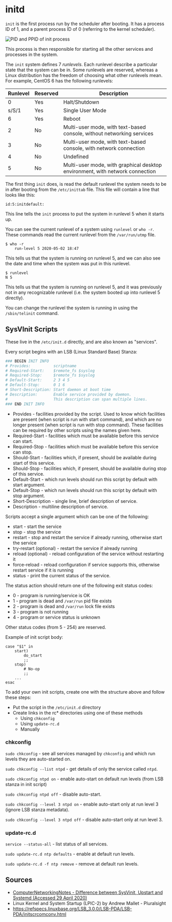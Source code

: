 # initd

`init` is the first process run by the scheduler after booting. It has a process ID of 1, and a parent process ID of 0 (referring to the kernel scheduler).

![PID and PPID of init process](images/init_ps.png)

This process is then responsible for starting all the other services and processes in the system.

The `init` system defines 7 *runlevels*. Each runlevel describe a particular state that the system can be in. Some runlevels are reserved, whereas a Linux distribution has the freedom of choosing what other runlevels mean. For example, CentOS 6 has the following runlevels:

| **Runlevel** | **Reserved** | **Description**                                              |
| ------------ | ------------ | ------------------------------------------------------------ |
| 0            | Yes          | Halt/Shutdown                                                |
| s/S/1        | Yes          | Single User Mode                                             |
| 6            | Yes          | Reboot                                                       |
| 2            | No           | Multi-user mode, with text-based console, without networking services |
| 3            | No           | Multi-user mode, with text-based console, with network connection |
| 4            | No           | Undefined                                                    |
| 5            | No           | Multi-user mode, with graphical desktop environment, with network connection |



The first thing `init` does, is read the default runlevel the system needs to be in after booting from the `/etc/inittab` file. This file will contain a line that looks like this:

```
id:5:initdefault:
```

This line tells the `init` process to put the system in runlevel 5 when it starts up.

You can see the current runlevel of a system using `runlevel` or `who -r`. These commands read the current runlevel from the `/var/run/utmp` file.

```shell
$ who -r
	run-level 5 2020-05-02 18:47
```

This tells us that the system is running on runlevel 5, and we can also see the date and time when the system was put in this runlevel.

```shell
$ runlevel
N 5
```

This tells us that the system is running on runlevel 5, and it was previously not in any recognizable runlevel (i.e. the system booted up into runlevel 5 directly).



You can change the runlevel the system is running in using the `/sbin/telinit` command.



## SysVInit Scripts

These live in the `/etc/init.d` directly, and are also known as "services".

Every script begins with an LSB (Linux Standard Base) Stanza:

```bash
### BEGIN INIT INFO
# Provides:          scriptname
# Required-Start:    $remote_fs $syslog
# Required-Stop:     $remote_fs $syslog
# Default-Start:     2 3 4 5
# Default-Stop:      0 1 6
# Short-Description: Start daemon at boot time
# Description:       Enable service provided by daemon.
#					 This description can span multiple lines.
### END INIT INFO
```

* Provides - facilities provided by the script. Used to know which facilities are present (when script is run with start command), and which are no longer present (when script is run with stop command). These facilities can be required by other scripts using the names given here.
* Required-Start - facilities which must be available before this service can start.
* Required-Stop - facilities which must be available before this service can stop.
* Should-Start - facilities which, if present, should be available during start of this service.
* Should-Stop - facilities which, if present, should be available during stop of this service.
* Default-Start - which run levels should run this script by default with start argument.
* Default-Stop - which run levels should run this script by default with stop argument.
* Short-Description - single line, brief description of service.
* Description - multiline description of service.



Scripts accept a single argument which can be one of the following:

* start - start the service
* stop - stop the service
* restart - stop and restart the service if already running, otherwise start the service
* try-restart (optional) - restart the service if already running
* reload (optional) - reload configuration of the service without restarting it
* force-reload - reload configuration if service supports this, otherwise restart service if it is running
* status - print the current status of the service.



The status action should return one of the following exit status codes:

* 0 - program is running/service is OK
* 1 - program is dead and `/var/run` pid file exists
* 2 - program is dead and `/var/run` lock file exists
* 3 - program is not running
* 4 - program or service status is unknown

Other status codes (from 5 - 254) are reserved.



Example of init script body:

```shell
case "$1" in
	start)
		do_start
		;;
	stop)
		# No-op
		;;
	...
esac
```



To add your own init scripts, create one with the structure above and follow these steps:

* Put the script in the `/etc/init.d` directory
* Create links in the rc* directories using one of these methods
  * Using `chkconfig`
  * Using `update-rc.d`
  * Manually



### chkconfig

`sudo chkconfig` - see all services managed by `chkconfig` and which run levels they are auto-started on.

`sudo chkconfig --list ntpd` - get details of only the service called `ntpd`.

`sudo chkconfig ntpd on` - enable auto-start on default run levels (from LSB stanza in init script)

`sudo chkconfig ntpd off` - disable auto-start.

`sudo chkconfig --level 3 ntpd on` - enable auto-start only at run level 3 (ignore LSB stanza metadata).

`sudo chkconfig --level 3 ntpd off` - disable auto-start only at run level 3.



### update-rc.d

`service --status-all` - list status of all services.

`sudo update-rc.d ntp defaults` - enable at default run levels.

`sudo update-rc.d -f ntp remove` - remove at default run levels.




## Sources

- [ComputerNetworkingNotes - Difference between SysVinit, Upstart and Systemd (Accessed 29 April 2020)](https://www.computernetworkingnotes.com/linux-tutorials/differences-between-sysvinit-upstart-and-systemd.html)
- Linux Kernel and System Startup (LPIC-2) by Andrew Mallet - Pluralsight
- https://refspecs.linuxbase.org/LSB_3.0.0/LSB-PDA/LSB-PDA/initscrcomconv.html
